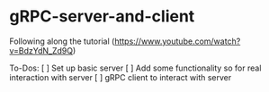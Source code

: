 # gRPC-server-and-client
Following along the tutorial (https://www.youtube.com/watch?v=BdzYdN_Zd9Q)

To-Dos:
[ ] Set up basic server
[ ] Add some functionality so for real interaction with server
[ ] gRPC client to interact with server
